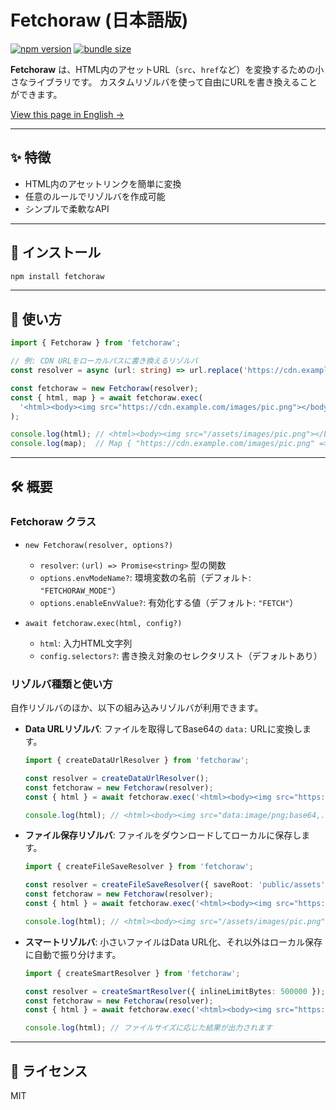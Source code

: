 # Fetchoraw (日本語版)

[![npm version](https://img.shields.io/npm/v/fetchoraw)](https://www.npmjs.com/package/fetchoraw)
[![bundle size](https://img.shields.io/bundlephobia/minzip/fetchoraw)](https://bundlephobia.com/package/fetchoraw)

**Fetchoraw** は、HTML内のアセットURL（`src`、`href`など）を変換するための小さなライブラリです。
カスタムリゾルバを使って自由にURLを書き換えることができます。

[View this page in English →](./README.md)

---

## ✨ 特徴

- HTML内のアセットリンクを簡単に変換
- 任意のルールでリゾルバを作成可能
- シンプルで柔軟なAPI

---

## 📆 インストール

```bash
npm install fetchoraw
```

---

## 🚀 使い方

```ts
import { Fetchoraw } from 'fetchoraw';

// 例: CDN URLをローカルパスに書き換えるリゾルバ
const resolver = async (url: string) => url.replace('https://cdn.example.com/', '/assets/');

const fetchoraw = new Fetchoraw(resolver);
const { html, map } = await fetchoraw.exec(
  '<html><body><img src="https://cdn.example.com/images/pic.png"></body></html>'
);

console.log(html); // <html><body><img src="/assets/images/pic.png"></body></html>
console.log(map);  // Map { "https://cdn.example.com/images/pic.png" => "/assets/images/pic.png" }
```

---

## 🛠 概要

### Fetchoraw クラス

- `new Fetchoraw(resolver, options?)`
  - `resolver`: `(url) => Promise<string>` 型の関数
  - `options.envModeName?`: 環境変数の名前（デフォルト: `"FETCHORAW_MODE"`）
  - `options.enableEnvValue?`: 有効化する値（デフォルト: `"FETCH"`）

- `await fetchoraw.exec(html, config?)`
  - `html`: 入力HTML文字列
  - `config.selectors?`: 書き換え対象のセレクタリスト（デフォルトあり）

### リゾルバ種類と使い方

自作リゾルバのほか、以下の組み込みリゾルバが利用できます。

- **Data URLリゾルバ**: ファイルを取得してBase64の `data:` URLに変換します。

  ```ts
  import { createDataUrlResolver } from 'fetchoraw';

  const resolver = createDataUrlResolver();
  const fetchoraw = new Fetchoraw(resolver);
  const { html } = await fetchoraw.exec('<html><body><img src="https://cdn.example.com/images/pic.png"></body></html>');

  console.log(html); // <html><body><img src="data:image/png;base64,..."></body></html>
  ```

- **ファイル保存リゾルバ**: ファイルをダウンロードしてローカルに保存します。

  ```ts
  import { createFileSaveResolver } from 'fetchoraw';

  const resolver = createFileSaveResolver({ saveRoot: 'public/assets', prependPath: 'assets' });
  const fetchoraw = new Fetchoraw(resolver);
  const { html } = await fetchoraw.exec('<html><body><img src="https://cdn.example.com/images/pic.png"></body></html>');

  console.log(html); // <html><body><img src="/assets/images/pic.png"></body></html>
  ```

- **スマートリゾルバ**: 小さいファイルはData URL化、それ以外はローカル保存に自動で振り分けます。

  ```ts
  import { createSmartResolver } from 'fetchoraw';

  const resolver = createSmartResolver({ inlineLimitBytes: 500000 });
  const fetchoraw = new Fetchoraw(resolver);
  const { html } = await fetchoraw.exec('<html><body><img src="https://cdn.example.com/images/pic.png"></body></html>');

  console.log(html); // ファイルサイズに応じた結果が出力されます
  ```

---

## 📄 ライセンス

MIT

